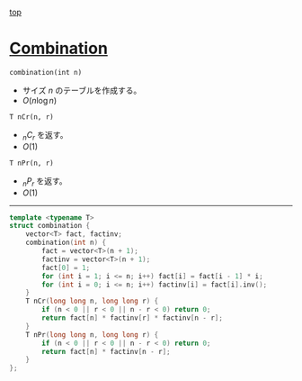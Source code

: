 [top](../README.md)

# [Combination](./cmb.cpp)

`combination(int n)`
- サイズ $n$ のテーブルを作成する。
- $O(n\log{n})$

`T nCr(n, r)`
- ${}_n C_r$ を返す。
- $O(1)$

`T nPr(n, r)`
- ${}_n P_r$ を返す。
- $O(1)$

---

```cpp
template <typename T>
struct combination {
    vector<T> fact, factinv;
    combination(int n) {
        fact = vector<T>(n + 1);
        factinv = vector<T>(n + 1);
        fact[0] = 1;
        for (int i = 1; i <= n; i++) fact[i] = fact[i - 1] * i;
        for (int i = 0; i <= n; i++) factinv[i] = fact[i].inv();
    }
    T nCr(long long n, long long r) {
        if (n < 0 || r < 0 || n - r < 0) return 0;
        return fact[n] * factinv[r] * factinv[n - r];
    }
    T nPr(long long n, long long r) {
        if (n < 0 || r < 0 || n - r < 0) return 0;
        return fact[n] * factinv[n - r];
    }
};

```